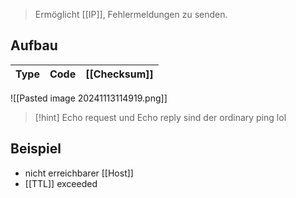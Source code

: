 > Ermöglicht [[IP]], Fehlermeldungen zu senden.

## Aufbau

| Type | Code | [[Checksum]] |
| ---- | ---- | ------------ |

![[Pasted image 20241113114919.png]]

> [!hint] Echo request und Echo reply sind der ordinary ping lol
## Beispiel
- nicht erreichbarer [[Host]]
- [[TTL]] exceeded